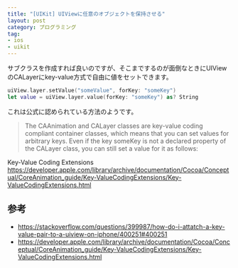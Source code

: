 ```yaml
---
title: "[UIKit] UIViewに任意のオブジェクトを保持させる"
layout: post
category: プログラミング
tag:
- ios
- uikit
---
```


サブクラスを作成すれば良いのですが、そこまでするのが面倒なときにUIViewのCALayerにkey-value方式で自由に値をセットできます。

```swift
uiView.layer.setValue("someValue", forKey: "someKey")
let value = uiView.layer.value(forKey: "someKey") as? String
```

これは公式に認められている方法のようです。

> The CAAnimation and CALayer classes are key-value coding compliant container classes, which means that you can set values for arbitrary keys. Even if the key someKey is not a declared property of the CALayer class, you can still set a value for it as follows:

Key-Value Coding Extensions  
<https://developer.apple.com/library/archive/documentation/Cocoa/Conceptual/CoreAnimation_guide/Key-ValueCodingExtensions/Key-ValueCodingExtensions.html>


## 参考

- <https://stackoverflow.com/questions/399987/how-do-i-attatch-a-key-value-pair-to-a-uiview-on-iphone/400251#400251>
- <https://developer.apple.com/library/archive/documentation/Cocoa/Conceptual/CoreAnimation_guide/Key-ValueCodingExtensions/Key-ValueCodingExtensions.html>
